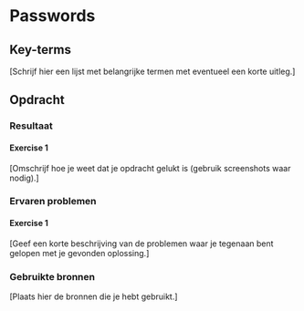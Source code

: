 # Passwords


## Key-terms
[Schrijf hier een lijst met belangrijke termen met eventueel een korte uitleg.]

## Opdracht
### Resultaat
#### Exercise 1
[Omschrijf hoe je weet dat je opdracht gelukt is (gebruik screenshots waar nodig).]

### Ervaren problemen
#### Exercise 1
[Geef een korte beschrijving van de problemen waar je tegenaan bent gelopen met je gevonden oplossing.]

### Gebruikte bronnen
[Plaats hier de bronnen die je hebt gebruikt.]